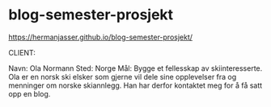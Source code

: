 # blog-semester-prosjekt

https://hermanjasser.github.io/blog-semester-prosjekt/

CLIENT:

Navn: Ola Normann
Sted: Norge
Mål: Bygge et fellesskap av skiinteresserte.
Ola er en norsk ski elsker som gjerne vil dele sine opplevelser fra og menninger om norske skiannlegg. Han har derfor kontaktet meg for å få satt opp en blog.

